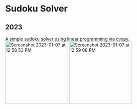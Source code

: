# Sudoku Solver

## 2023

A simple sudoku solver using linear programming via cvxpy.
<img width="200" height="200" alt="Screenshot 2023-01-07 at 12 58 53 PM" src="https://user-images.githubusercontent.com/90010213/211164180-71baa32d-ece0-4d63-89ec-718dbe4244d8.png">
<img width="200" height="200" alt="Screenshot 2023-01-07 at 12 59 08 PM" src="https://user-images.githubusercontent.com/90010213/211164184-94f42467-84eb-48ac-83db-3a3318544b12.png">
